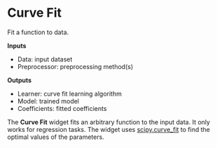 Curve Fit
=========

Fit a function to data.

**Inputs**

- Data: input dataset
- Preprocessor: preprocessing method(s)

**Outputs**

- Learner: curve fit learning algorithm
- Model: trained model
- Coefficients: fitted coefficients

The **Curve Fit** widget fits an arbitrary function to the input data. It only works for regression tasks.
The widget uses [scipy.curve_fit](https://docs.scipy.org/doc/scipy/reference/generated/scipy.optimize.curve_fit.html) to find the optimal values of the parameters.
